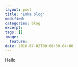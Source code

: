 ```yaml
---
layout: post
title: "Emka blog"
modified:
categories: blog
excerpt:
tags: []
image:
  feature:
date: 2016-07-02T08:08:50-04:00
---
```


Hello